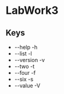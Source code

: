 # LabWork3

## Keys

* --help -h
* --list -l
* --version -v
* --two -t
* --four -f
* --six -s
* --value -V
